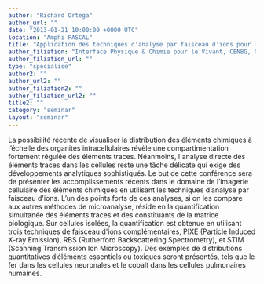 ```yaml
---
author: "Richard Ortega"
author_url: ""
date: "2013-01-21 10:00:00 +0000 UTC"
location: "Amphi PASCAL"
title: "Application des techniques d'analyse par faisceau d'ions pour l'imagerie chimique cellulaire"
author_filiation: "Interface Physique & Chimie pour le Vivant, CENBG, CNRS, Université Bordeaux 1, Gradignan, France"
author_filiation_url: ""
type: "spécialisé"
author2: ""
author_url2: ""
author_filiation2: ""
author_filiation_url2: ""
title2: ""
category: "seminar" 
layout: "seminar"
---
```

La possibilité récente de visualiser la distribution des éléments chimiques à l’échelle des organites intracellulaires révèle une compartimentation fortement régulée des éléments traces. Néanmoins, l'analyse directe des éléments traces dans les cellules reste une tâche délicate qui exige des développements analytiques sophistiqués. Le but de cette conférence sera de présenter les accomplissements récents dans le domaine de l’imagerie cellulaire des éléments chimiques en utilisant les techniques d’analyse par faisceau d'ions. L’un des points forts de ces analyses, si on les compare aux autres méthodes de microanalyse, réside en la quantification simultanée des éléments traces et des constituants de la matrice biologique. Sur cellules isolées, la quantification est obtenue en utilisant trois techniques de faisceau d'ions complémentaires, PIXE (Particle Induced X-ray Emission), RBS (Rutherford Backscattering Spectrometry), et STIM (Scanning Transmission Ion Microscopy). Des exemples de distributions quantitatives d’éléments essentiels ou toxiques seront présentés, tels que le fer dans les cellules neuronales et le cobalt dans les cellules pulmonaires humaines.
